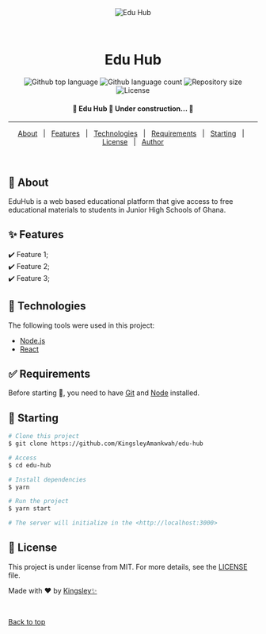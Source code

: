 <div align="center" id="top"> 
  <img src="./.github/app.gif" alt="Edu Hub" />

&#xa0;

  <!-- <a href="https://eduhub.netlify.app">Demo</a> -->
</div>

<h1 align="center">Edu Hub</h1>

<p align="center">
  <img alt="Github top language" src="https://img.shields.io/github/languages/top/KingsleyAmankwah/edu-hub?color=56BEB8">

  <img alt="Github language count" src="https://img.shields.io/github/languages/count/KingsleyAmankwah/edu-hub?color=56BEB8">

  <img alt="Repository size" src="https://img.shields.io/github/repo-size/KingsleyAmankwah/edu-hub?color=56BEB8">

  <img alt="License" src="https://img.shields.io/github/license/KingsleyAmankwah/edu-hub?color=56BEB8">

  <!-- <img alt="Github issues" src="https://img.shields.io/github/issues/KingsleyAmankwah/edu-hub?color=56BEB8" /> -->

  <!-- <img alt="Github forks" src="https://img.shields.io/github/forks/KingsleyAmankwah/edu-hub?color=56BEB8" /> -->

  <!-- <img alt="Github stars" src="https://img.shields.io/github/stars/KingsleyAmankwah/edu-hub?color=56BEB8" /> -->
</p>

<!-- Status -->

 <h4 align="center"> 
	🚧  Edu Hub 🚀 Under construction...  🚧
</h4>

<hr>

<p align="center">
  <a href="#dart-about">About</a> &#xa0; | &#xa0; 
  <a href="#sparkles-features">Features</a> &#xa0; | &#xa0;
  <a href="#rocket-technologies">Technologies</a> &#xa0; | &#xa0;
  <a href="#white_check_mark-requirements">Requirements</a> &#xa0; | &#xa0;
  <a href="#checkered_flag-starting">Starting</a> &#xa0; | &#xa0;
  <a href="#memo-license">License</a> &#xa0; | &#xa0;
  <a href="https://github.com/KingsleyAmankwah" target="_blank">Author</a>
</p>

<br>

## :dart: About

EduHub is a web based educational platform that give access to free educational materials
to students in Junior High Schools of Ghana.

## :sparkles: Features

:heavy_check_mark: Feature 1;\
:heavy_check_mark: Feature 2;\
:heavy_check_mark: Feature 3;

## :rocket: Technologies

The following tools were used in this project:

- [Node.js](https://nodejs.org/en/)
- [React](https://pt-br.reactjs.org/)

## :white_check_mark: Requirements

Before starting :checkered_flag:, you need to have [Git](https://git-scm.com) and [Node](https://nodejs.org/en/) installed.

## :checkered_flag: Starting

```bash
# Clone this project
$ git clone https://github.com/KingsleyAmankwah/edu-hub

# Access
$ cd edu-hub

# Install dependencies
$ yarn

# Run the project
$ yarn start

# The server will initialize in the <http://localhost:3000>
```

## :memo: License

This project is under license from MIT. For more details, see the [LICENSE](LICENSE.md) file.

Made with :heart: by <a href="https://github.com/KingsleyAmankwah" target="_blank">Kingsley✨</a>

&#xa0;

<a href="#top">Back to top</a>
